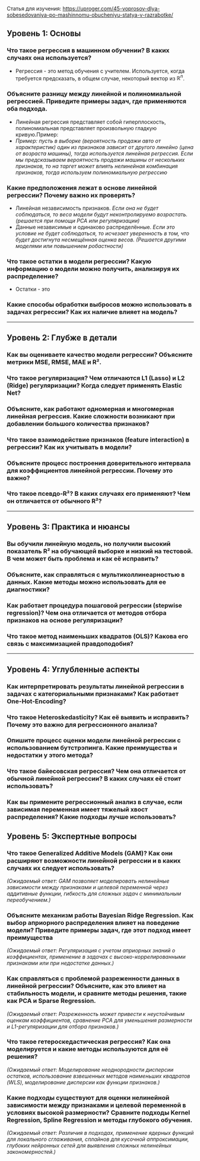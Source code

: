 Статья для изучения:
https://uproger.com/45-voprosov-dlya-sobesedovaniya-po-mashinnomu-obucheniyu-statya-v-razrabotke/

## Уровень 1: Основы

### Что такое регрессия в машинном обучении? В каких случаях она используется?
- Регрессия - это метод обучения с учителем. Используется, когда требуется предсказать, в общем случае, некоторый вектор из $\mathbb{R}^n$.

### Объясните разницу между линейной и полиномиальной регрессией. Приведите примеры задач, где применяются оба подхода.
- Линейная регрессия представляет собой гиперплоскость, полиномиальная представляет произвольную гладкую кривую.Пример:
- *Пример: пусть в выборке (вероятность продажи авто от характеристик) один из признаков зависит от другого линейно (цена от возраста машины), тогда используется линейная регрессия. Если мы предсказываем вероятность продажи машины от нескольких признаков, то на таргет может влиять нелинейная комбинация признаков, тогда используем полиномиальную регрессию*

### Какие предположения лежат в основе линейной регрессии? Почему важно их проверять?	
- Линейная независимость признаков. *Если она не будет соблюдаться, то веса модели будут неконтролируемо возрастать. (решается при помощи PCA или регуляризации)*
- Данные независимые и одинаково распределённые. *Если это условие не будет соблюдаться, то исчезает уверенность в том, что будет достигнута несмещённая оценка весов. (Решается другими моделями или повышением робастности)*

### Что такое остатки в модели регрессии? Какую информацию о модели можно получить, анализируя их распределение?
- Остатки - это 


### Какие способы обработки выбросов можно использовать в задачах регрессии? Как их наличие влияет на модель?


---

## Уровень 2: Глубже в детали

### Как вы оцениваете качество модели регрессии? Объясните метрики MSE, RMSE, MAE и R².


### Что такое регуляризация? Чем отличаются L1 (Lasso) и L2 (Ridge) регуляризации? Когда следует применять Elastic Net?


### Объясните, как работают одномерная и многомерная линейная регрессия. Какие сложности возникают при добавлении большого количества признаков?


### Что такое взаимодействие признаков (feature interaction) в регрессии? Как их учитывать в модели?


### Объясните процесс построения доверительного интервала для коэффициентов линейной регрессии. Почему это важно?


### Что такое псевдо-R²? В каких случаях его применяют? Чем он отличается от обычного R²?


---

## Уровень 3: Практика и нюансы

### Вы обучили линейную модель, но получили высокий показатель R² на обучающей выборке и низкий на тестовой. В чем может быть проблема и как её исправить?


### Объясните, как справляться с мультиколлинеарностью в данных. Какие методы можно использовать для ее диагностики?


### Как работает процедура пошаговой регрессии (stepwise regression)? Чем она отличается от методов отбора признаков на основе регуляризации?


### Что такое метод наименьших квадратов (OLS)? Какова его связь с максимизацией правдоподобия?


---

## Уровень 4: Углубленные аспекты

### Как интерпретировать результаты линейной регрессии в задачах с категориальными признаками? Как работает One-Hot-Encoding?


### Что такое Heteroskedasticity? Как её выявить и исправить? Почему это важно для регрессионного анализа?


### Опишите процесс оценки модели линейной регрессии с использованием бутстрэпинга. Какие преимущества и недостатки у этого метода?


### Что такое байесовская регрессия? Чем она отличается от обычной линейной регрессии? В каких случаях её стоит использовать?


### Как вы примените регрессионный анализ в случае, если зависимая переменная имеет тяжелый хвост распределения? Какие подходы лучше использовать?


## Уровень 5: Экспертные вопросы

### Что такое Generalized Additive Models (GAM)? Как они расширяют возможности линейной регрессии и в каких случаях их следует использовать?

*(Ожидаемый ответ: GAM позволяет моделировать нелинейные зависимости между признаками и целевой переменной через аддитивные функции, гибкость для сложных задач с минимальным переобучением.)*
    
### Объясните механизм работы Bayesian Ridge Regression. Как выбор априорного распределения влияет на поведение модели? Приведите примеры задач, где этот подход имеет преимущества
    
*(Ожидаемый ответ: Регуляризация с учетом априорных знаний о коэффициентах, применение в задачах с высоко-коррелированными признаками или при недостатке данных.)*
    
### Как справляться с проблемой разреженности данных в линейной регрессии? Объясните, как это влияет на стабильность модели, и сравните методы решения, такие как PCA и Sparse Regression.

_(Ожидаемый ответ: Разреженность может привести к неустойчивым оценкам коэффициентов, сравнение PCA для уменьшения размерности и L1-регуляризации для отбора признаков.)_
    
### Что такое гетероскедастическая регрессия? Как она моделируется и какие методы используются для её решения?

 _(Ожидаемый ответ: Моделирование неоднородности дисперсии остатков, использование взвешенных методов наименьших квадратов (WLS), моделирование дисперсии как функции признаков.)_
    
### Какие подходы существуют для оценки нелинейной зависимости между признаками и целевой переменной в условиях высокой размерности? Сравните подходы Kernel Regression, Spline Regression и методы глубокого обучения. 

_(Ожидаемый ответ: Различия в подходах, применение ядерных функций для локального сглаживания, сплайнов для кусочной аппроксимации, глубоких нейронных сетей для выявления сложных нелинейных закономерностей.)_
